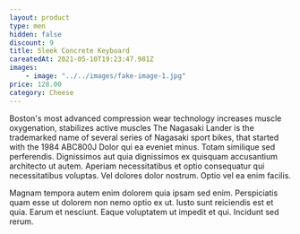 ```yaml
---
layout: product
type: men
hidden: false
discount: 9
title: Sleek Concrete Keyboard
careatedAt: 2021-05-10T19:23:47.981Z
images:
    - image: "../../images/fake-image-1.jpg"
price: 128.00
category: Cheese
---
```

Boston's most advanced compression wear technology increases muscle oxygenation, stabilizes active muscles
The Nagasaki Lander is the trademarked name of several series of Nagasaki sport bikes, that started with the 1984 ABC800J
Dolor qui ea eveniet minus. Totam similique sed perferendis. Dignissimos aut quia dignissimos ex quisquam accusantium architecto ut autem. Aperiam necessitatibus et optio consequatur qui necessitatibus voluptas. Vel dolores dolor nostrum. Optio vel ea enim facilis.
 Magnam tempora autem enim dolorem quia ipsam sed enim. Perspiciatis quam esse ut dolorem non nemo optio ex ut. Iusto sunt reiciendis est et quia. Earum et nesciunt. Eaque voluptatem ut impedit et qui. Incidunt sed rerum.
